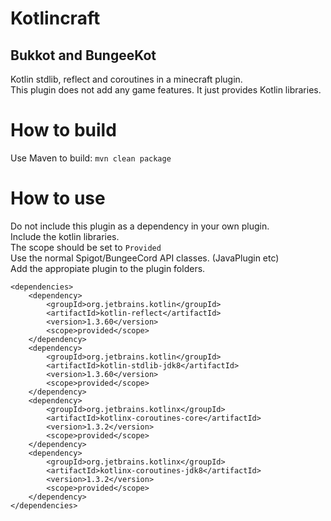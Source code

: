 # Kotlincraft
## Bukkot and BungeeKot
Kotlin stdlib, reflect and coroutines in a minecraft plugin. \
This plugin does not add any game features. It just provides Kotlin libraries.



# How to build
Use Maven to build: `mvn clean package`

# How to use

Do not include this plugin as a dependency in your own plugin.\
Include the kotlin libraries.\
The scope should be set to `Provided`\
Use the normal Spigot/BungeeCord API classes. (JavaPlugin etc)\
Add the appropiate plugin to the plugin folders.

```
<dependencies>
    <dependency>
        <groupId>org.jetbrains.kotlin</groupId>
        <artifactId>kotlin-reflect</artifactId>
        <version>1.3.60</version>
        <scope>provided</scope>
    </dependency>
    <dependency>
        <groupId>org.jetbrains.kotlin</groupId>
        <artifactId>kotlin-stdlib-jdk8</artifactId>
        <version>1.3.60</version>
        <scope>provided</scope>
    </dependency>
    <dependency>
        <groupId>org.jetbrains.kotlinx</groupId>
        <artifactId>kotlinx-coroutines-core</artifactId>
        <version>1.3.2</version>
        <scope>provided</scope>
    </dependency>
    <dependency>
        <groupId>org.jetbrains.kotlinx</groupId>
        <artifactId>kotlinx-coroutines-jdk8</artifactId>
        <version>1.3.2</version>
        <scope>provided</scope>
    </dependency>
</dependencies>
```
